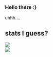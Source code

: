 ### Hello there :}

uhhh....

## stats I guess?

<a href="https://github.com/404kuso/404kuso/">
   <img src="https://github-readme-stats.vercel.app/api?username=404kuso&hide=prs&hide_border=true&count_private=true&theme=dark&show_icons=true">
<br>
<a href="https://github.com/404kuso/404kuso/">
   <img src="https://github-readme-stats.vercel.app/api/top-langs/?username=404kuso&theme=dark&hide_border=true">
   
<!--
**404kuso/404kuso** is a ✨ _special_ ✨ repository because its `README.md` (this file) appears on your GitHub profile.
